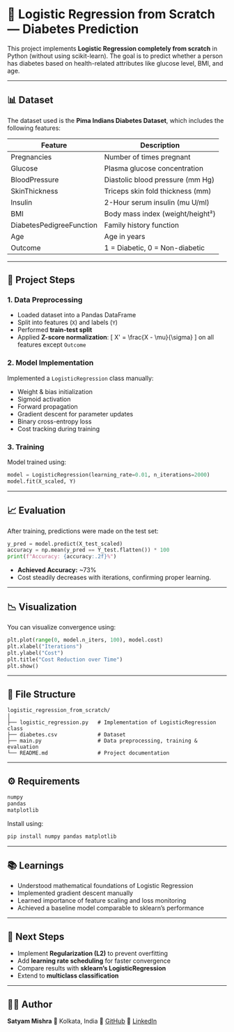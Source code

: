# 🧠 Logistic Regression from Scratch — Diabetes Prediction

This project implements **Logistic Regression completely from scratch** in Python (without using scikit-learn).
The goal is to predict whether a person has diabetes based on health-related attributes like glucose level, BMI, and age.

---

## 📊 Dataset

The dataset used is the **Pima Indians Diabetes Dataset**, which includes the following features:

| Feature                  | Description                      |
| ------------------------ | -------------------------------- |
| Pregnancies              | Number of times pregnant         |
| Glucose                  | Plasma glucose concentration     |
| BloodPressure            | Diastolic blood pressure (mm Hg) |
| SkinThickness            | Triceps skin fold thickness (mm) |
| Insulin                  | 2-Hour serum insulin (mu U/ml)   |
| BMI                      | Body mass index (weight/height²) |
| DiabetesPedigreeFunction | Family history function          |
| Age                      | Age in years                     |
| Outcome                  | 1 = Diabetic, 0 = Non-diabetic   |

---

## 🚀 Project Steps

### 1. **Data Preprocessing**

* Loaded dataset into a Pandas DataFrame
* Split into features (`X`) and labels (`Y`)
* Performed **train-test split**
* Applied **Z-score normalization**:
  [
  X' = \frac{X - \mu}{\sigma}
  ]
  on all features except `Outcome`

### 2. **Model Implementation**

Implemented a `LogisticRegression` class manually:

* Weight & bias initialization
* Sigmoid activation
* Forward propagation
* Gradient descent for parameter updates
* Binary cross-entropy loss
* Cost tracking during training

### 3. **Training**

Model trained using:

```python
model = LogisticRegression(learning_rate=0.01, n_iterations=2000)
model.fit(X_scaled, Y)
```

---

## 📈 Evaluation

After training, predictions were made on the test set:

```python
y_pred = model.predict(X_test_scaled)
accuracy = np.mean(y_pred == Y_test.flatten()) * 100
print(f"Accuracy: {accuracy:.2f}%")
```

* **Achieved Accuracy:** ~73%
* Cost steadily decreases with iterations, confirming proper learning.

---

## 📉 Visualization

You can visualize convergence using:

```python
plt.plot(range(0, model.n_iters, 100), model.cost)
plt.xlabel("Iterations")
plt.ylabel("Cost")
plt.title("Cost Reduction over Time")
plt.show()
```

---

## 🧩 File Structure

```
logistic_regression_from_scratch/
│
├── logistic_regression.py   # Implementation of LogisticRegression class
├── diabetes.csv             # Dataset
├── main.py                  # Data preprocessing, training & evaluation
└── README.md                # Project documentation
```

---

## ⚙️ Requirements

```bash
numpy
pandas
matplotlib
```

Install using:

```bash
pip install numpy pandas matplotlib
```

---

## 📚 Learnings

* Understood mathematical foundations of Logistic Regression
* Implemented gradient descent manually
* Learned importance of feature scaling and loss monitoring
* Achieved a baseline model comparable to sklearn’s performance

---

## 🏁 Next Steps

* Implement **Regularization (L2)** to prevent overfitting
* Add **learning rate scheduling** for faster convergence
* Compare results with **sklearn’s LogisticRegression**
* Extend to **multiclass classification**

---

## 👨‍💻 Author

**Satyam Mishra**
📍 Kolkata, India
🔗 [GitHub](https://github.com/satyam-mishra-dev)
🔗 [LinkedIn](https://linkedin.com/in/satyam-mishra-9329a1329)
